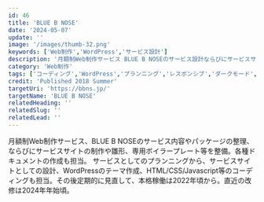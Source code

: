 ```yaml
---
id: 46
title: 'BLUE B NOSE'
date: '2024-05-07'
update: ''
image: '/images/thumb-32.png'
keywords: ['Web制作','WordPress','サービス設計']
description: '月額制Web制作サービス BLUE B NOSEのサービス設計ならびにサービスサイトを制作'
category: 'Web制作'
tags: ['コーディング','WordPress','プランニング','レスポンシブ','ダークモード','高速表示']
credit: 'Published 2018 Summer'
targetUri: 'https://bbns.jp/'
targetName: 'BLUE B NOSE'
relatedHeading: ''
relatedSlug: ''
relatedLead: ''
---
```

月額制Web制作サービス、BLUE B NOSEのサービス内容やパッケージの整理、ならびにサービスサイトの制作や雛形、専用ボイラープレート等を整備。各種ドキュメントの作成も担当。
サービスとしてのプランニングから、サービスサイトとしての設計、WordPressのテーマ作成、HTML/CSS/Javascript等のコーディングも担当。その後定期的に見直して、本格稼働は2022年頃から。直近の改修は2024年年始頃。